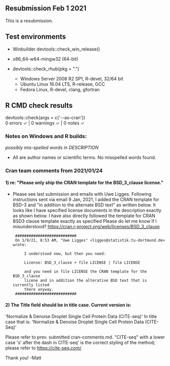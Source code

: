 ## Resubmission Feb 1 2021 

This is a resubmission. 

## Test environments
* Winbuilder
  devtools::check_win_release()
 * x86_64-w64-mingw32 (64-bit)
  
* devtools::check_rhub(pkg = ".")
  * Windows Server 2008 R2 SP1, R-devel, 32/64 bit
  * Ubuntu Linux 16.04 LTS, R-release, GCC
  * Fedora Linux, R-devel, clang, gfortran

## R CMD check results
devtools::check(args = c('--as-cran'))  
0 errors ✓ | 0 warnings ✓ | 0 notes ✓  


### Notes on Windows and R builds:   

*possibly mis-spelled words in DESCRIPTION*  
- All are author names or scientific terms. No misspelled words found.  


### Cran team comments from 2021/01/24

#### 1) re: "Please only ship the CRAN template for the BSD_3_clause license."  
- Please see last submission and emails with Uwe Ligges. Following instructions sent via email 9 Jan, 2021, I added the CRAN template for BSD-3 and "in addition to the alternate BSD text" as written below. It looks like I have specified license documents in the description exactly as shown below. I have also directly followed the template for CRAN BSD3 clause template  exactly as specified Please do let me know if I misunderstood? https://cran.r-project.org/web/licenses/BSD_3_clause

       ########################### 
       On 1/9/21, 8:53 AM, "Uwe Ligges" <ligges@statistik.tu-dortmund.de> wrote:

           I understood now, but then you need:

           License: BSD_3_clause + file LICENSE | file LICENSE

           and you need in file LICENSE the CRAN template for the BSD_3_clause 
           licene and in addition the alterative BSD text that is currently listed 
           there anyway.
       ###########################

#### 2) The Title field should be in title case. Current version is:  
'Normalize & Denoise Droplet Single Cell Protein Data (CITE-seq)'
In title case that is:
'Normalize & Denoise Droplet Single Cell Protein Data (CITE-Seq)'

Please refer to prev. submitted cran-comments.md. "CITE-seq" with a lower case 's' after the dash in CITE-seq' is the correct styling of the method; please refer to <https://cite-seq.com/>

Thank you! 
-Matt 
